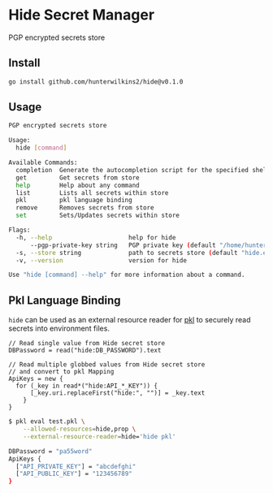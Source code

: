 # Hide Secret Manager

PGP encrypted secrets store

## Install

```sh
go install github.com/hunterwilkins2/hide@v0.1.0
```

## Usage

```sh
PGP encrypted secrets store

Usage:
  hide [command]

Available Commands:
  completion  Generate the autocompletion script for the specified shell
  get         Get secrets from store
  help        Help about any command
  list        Lists all secrets within store
  pkl         pkl language binding
  remove      Removes secrets from store
  set         Sets/Updates secrets within store

Flags:
  -h, --help                     help for hide
      --pgp-private-key string   PGP private key (default "/home/hunter/.local/share/hide/hide-private-key.asc")
  -s, --store string             path to secrets store (default "hide.enc.env")
  -v, --version                  version for hide

Use "hide [command] --help" for more information about a command.
```

## Pkl Language Binding

`hide` can be used as an external resource reader for [pkl](https://pkl-lang.org/index.html) to securely read secrets into environment files. 

```pkl
// Read single value from Hide secret store 
DBPassword = read("hide:DB_PASSWORD").text

// Read multiple globbed values from Hide secret store 
// and convert to pkl Mapping
ApiKeys = new {
  for (_key in read*("hide:API_*_KEY")) {
	  [_key.uri.replaceFirst("hide:", "")] = _key.text
	}
}
```

```sh
$ pkl eval test.pkl \
    --allowed-resources=hide,prop \
    --external-resource-reader=hide='hide pkl'

DBPassword = "pa55word"
ApiKeys {
  ["API_PRIVATE_KEY"] = "abcdefghi"
  ["API_PUBLIC_KEY"] = "123456789"
}
```


